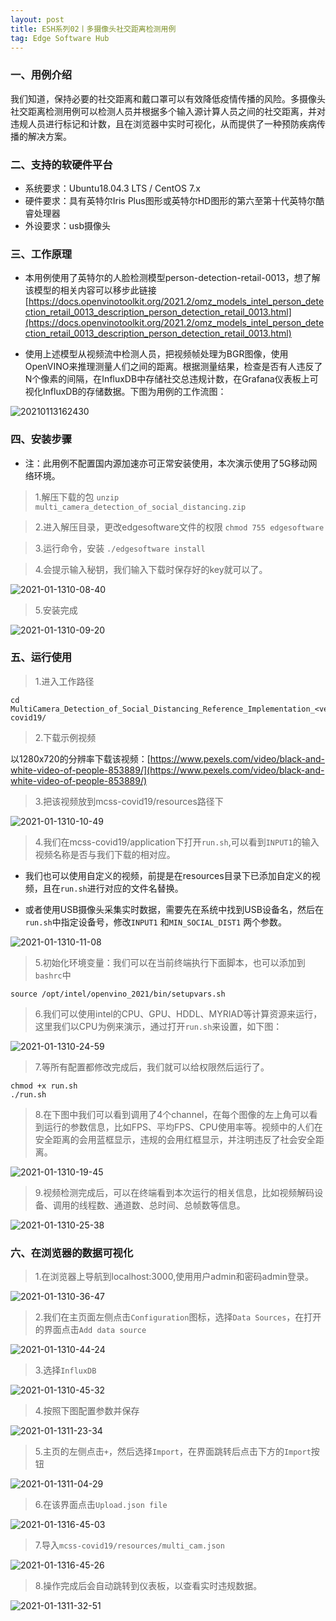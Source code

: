 ```yaml
---
layout: post
title: ESH系列02丨多摄像头社交距离检测用例
tag: Edge Software Hub
---
```


### 一、用例介绍

我们知道，保持必要的社交距离和戴口罩可以有效降低疫情传播的风险。多摄像头社交距离检测用例可以检测人员并根据多个输入源计算人员之间的社交距离，并对违规人员进行标记和计数，且在浏览器中实时可视化，从而提供了一种预防疾病传播的解决方案。

### 二、支持的软硬件平台

- 系统要求：Ubuntu18.04.3 LTS / CentOS 7.x
- 硬件要求：具有英特尔Iris Plus图形或英特尔HD图形的第六至第十代英特尔酷睿处理器
- 外设要求：usb摄像头
 
### 三、工作原理

- 本用例使用了英特尔的人脸检测模型person-detection-retail-0013，想了解该模型的相关内容可以移步此链接[https://docs.openvinotoolkit.org/2021.2/omz_models_intel_person_detection_retail_0013_description_person_detection_retail_0013.html](https://docs.openvinotoolkit.org/2021.2/omz_models_intel_person_detection_retail_0013_description_person_detection_retail_0013.html)

- 使用上述模型从视频流中检测人员，把视频帧处理为BGR图像，使用OpenVINO来推理测量人们之间的距离。根据测量结果，检查是否有人违反了N个像素的间隔，在InfluxDB中存储社交总违规计数，在Grafana仪表板上可视化InfluxDB的存储数据。下图为用例的工作流图：

![20210113162430](https://cdn.jsdelivr.net/gh/luckykang/picture_bed/blogs_images/20210113162430.png)

### 四、安装步骤

- 注：此用例不配置国内源加速亦可正常安装使用，本次演示使用了5G移动网络环境。

> 1.解压下载的包 `unzip multi_camera_detection_of_social_distancing.zip`

> 2.进入解压目录，更改edgesoftware文件的权限 `chmod 755 edgesoftware`

> 3.运行命令，安装 `./edgesoftware install`

> 4.会提示输入秘钥，我们输入下载时保存好的key就可以了。

![2021-01-1310-08-40](https://cdn.jsdelivr.net/gh/luckykang/picture_bed/blogs_images/2021-01-1310-08-40.png)

> 5.安装完成

![2021-01-1310-09-20](https://cdn.jsdelivr.net/gh/luckykang/picture_bed/blogs_images/2021-01-1310-09-20.png)

### 五、运行使用

> 1.进入工作路径
> 
    cd MultiCamera_Detection_of_Social_Distancing_Reference_Implementation_<version>/MultiCamera_Detection_of_Social_Distancing/mcss-covid19/

> 2.下载示例视频

以1280x720的分辨率下载该视频：[https://www.pexels.com/video/black-and-white-video-of-people-853889/](https://www.pexels.com/video/black-and-white-video-of-people-853889/)

> 3.把该视频放到mcss-covid19/resources路径下

![2021-01-1310-10-49](https://cdn.jsdelivr.net/gh/luckykang/picture_bed/blogs_images/2021-01-1310-10-49.png)

> 4.我们在mcss-covid19/application下打开`run.sh`,可以看到`INPUT1`的输入视频名称是否与我们下载的相对应。
> 
- 我们也可以使用自定义的视频，前提是在resources目录下已添加自定义的视频，且在`run.sh`进行对应的文件名替换。

- 或者使用USB摄像头采集实时数据，需要先在系统中找到USB设备名，然后在`run.sh`中指定设备号，修改`INPUT1` 和`MIN_SOCIAL_DIST1` 两个参数。

![2021-01-1310-11-08](https://cdn.jsdelivr.net/gh/luckykang/picture_bed/blogs_images/2021-01-1310-11-08.png)

> 5.初始化环境变量：我们可以在当前终端执行下面脚本，也可以添加到`bashrc`中
> 

    source /opt/intel/openvino_2021/bin/setupvars.sh

> 6.我们可以使用intel的CPU、GPU、HDDL、MYRIAD等计算资源来运行，这里我们以CPU为例来演示，通过打开`run.sh`来设置，如下图：

![2021-01-1310-24-59](https://cdn.jsdelivr.net/gh/luckykang/picture_bed/blogs_images/2021-01-1310-24-59.png)

> 7.等所有配置都修改完成后，我们就可以给权限然后运行了。
> 

    chmod +x run.sh
    ./run.sh

> 8.在下图中我们可以看到调用了4个channel，在每个图像的左上角可以看到运行的参数信息，比如FPS、平均FPS、CPU使用率等。视频中的人们在安全距离的会用蓝框显示，违规的会用红框显示，并注明违反了社会安全距离。

![2021-01-1310-19-45](https://cdn.jsdelivr.net/gh/luckykang/picture_bed/blogs_images/2021-01-1310-19-45.png)

> 9.视频检测完成后，可以在终端看到本次运行的相关信息，比如视频解码设备、调用的线程数、通道数、总时间、总帧数等信息。

![2021-01-1310-25-38](https://cdn.jsdelivr.net/gh/luckykang/picture_bed/blogs_images/2021-01-1310-25-38.png)

### 六、在浏览器的数据可视化

> 1.在浏览器上导航到localhost:3000,使用用户admin和密码admin登录。

![2021-01-1310-36-47](https://cdn.jsdelivr.net/gh/luckykang/picture_bed/blogs_images/2021-01-1310-36-47.png)

> 2.我们在主页面左侧点击`Configuration`图标，选择`Data Sources`，在打开的界面点击`Add data source`

![2021-01-1310-44-24](https://cdn.jsdelivr.net/gh/luckykang/picture_bed/blogs_images/2021-01-1310-44-24.png)

> 3.选择`InfluxDB`

![2021-01-1310-45-32](https://cdn.jsdelivr.net/gh/luckykang/picture_bed/blogs_images/2021-01-1310-45-32.png)

> 4.按照下图配置参数并保存

![2021-01-1311-23-34](https://cdn.jsdelivr.net/gh/luckykang/picture_bed/blogs_images/2021-01-1311-23-34.png)

> 5.主页的左侧点击`+`，然后选择`Import`，在界面跳转后点击下方的`Import`按钮

![2021-01-1311-04-29](https://cdn.jsdelivr.net/gh/luckykang/picture_bed/blogs_images/2021-01-1311-04-29.png)

> 6.在该界面点击`Upload.json file`

![2021-01-1316-45-03](https://cdn.jsdelivr.net/gh/luckykang/picture_bed/blogs_images/2021-01-1316-45-03.png)



> 7.导入`mcss-covid19/resources/multi_cam.json`

![2021-01-1316-45-26](https://cdn.jsdelivr.net/gh/luckykang/picture_bed/blogs_images/2021-01-1316-45-26.png)

> 8.操作完成后会自动跳转到仪表板，以查看实时违规数据。

![2021-01-1311-32-51](https://cdn.jsdelivr.net/gh/luckykang/picture_bed/blogs_images/2021-01-1311-32-51.png)
